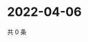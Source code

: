 # 2022-04-06

共 0 条

<!-- BEGIN WEIBO -->
<!-- 最后更新时间 Wed Apr 06 2022 21:26:46 GMT+0800 (China Standard Time) -->

<!-- END WEIBO -->
